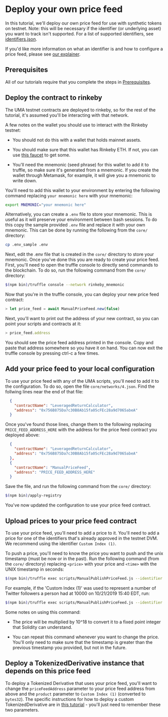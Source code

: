 # Deploy your own price feed

In this tutorial, we'll deploy our own price feed for use with synthetic tokens on testnet. Note: this will be
necessary if the identifier (or underlying asset) you want to track isn't supported. For a list of supported
identifiers, see [identifiers.json](https://github.com/UMAprotocol/protocol/blob/master/core/config/identifiers.json).

If you'd like more information on what an identifier is and how to configure a price feed, please see
[our explainer](../explainers/price_feed_configuration.md).

## Prerequisites

All of our tutorials require that you complete the steps in [Prerequisites](./prerequisites.md).

## Deploy the contract to rinkeby

The UMA testnet contracts are deployed to rinkeby, so for the rest of the tutorial, it's assumed you'll be interacting
with that network.

A few notes on the wallet you should use to interact with the Rinkeby testnet:

- You should not do this with a wallet that holds mainnet assets.

- You should make sure that this wallet has Rinkeby ETH. If not, you can use [this faucet](https://faucet.rinkeby.io/)
to get some.

- You'll need the mnemonic (seed phrase) for this wallet to add it to truffle, so make sure it's generated from a
mnemonic. If you create the wallet through Metamask, for example, it will give you a mnemonic to write down.

You'll need to add this wallet to your environment by entering the following command replacing `your mnemonic here`
with your mnemonic:

```bash
export MNEMONIC="your mnemonic here"
```
Alternatively, you can create a `.env` file to store your mnemonic. This is useful as it will preserve your environment 
between bash sessions. To do this copy the sample provided `.env` file and replace it with your own mnemonic. This can
be done by running the following from the `core/` directory:
```bash
cp .env_sample .env
```

Next, edit the .env file that is created in the `core/` directory to store your mnemonic. 
Once you've done this you are ready to create your price feed. First, you'll need to open the truffle console to directly send 
commands to the blockchain. To do so, run the following command from the `core/` directory:
```bash
$(npm bin)/truffle console --network rinkeby_mnemonic
```

Now that you're in the truffle console, you can deploy your new price feed contract:
```js
> let price_feed = await ManualPriceFeed.new(false)
```

Next, you'll want to print out the address of your new contract, so you can point your scripts and contracts at it:
```js
> price_feed.address
```

You should see the price feed address printed in the console. Copy and paste that address somewhere so you have it on
hand. You can now exit the truffle console by pressing ctrl-c a few times.

## Add your price feed to your local configuration

To use your price feed with any of the UMA scripts, you'll need to add it to the configuration. To do so, open the file
`core/networks/4.json`. Find the follwing lines near the end of that file:

```json
  {
    "contractName": "LeveragedReturnCalculator",
    "address": "0x756B875Da7c30B8Ab15fa05cFEc28a9d7065abeA"
  }
```

Once you've found those lines, change them to the following replacing `PRICE_FEED_ADDRESS_HERE` with the address for
the price feed contract you deployed above:
```json
  {
    "contractName": "LeveragedReturnCalculator",
    "address": "0x756B875Da7c30B8Ab15fa05cFEc28a9d7065abeA"
  },
  {
    "contractName": "ManualPriceFeed",
    "address": "PRICE_FEED_ADDRESS_HERE"
  }
```

Save the file, and run the following command from the `core/` directory:
```bash
$(npm bin)/apply-registry
```

You've now updated the configuration to use your price feed contract.

## Upload prices to your price feed contract

To use your price feed, you'll need to add a price to it. You'll need to add a price for one of the identifiers that's
already approved in the testnet DVM. We recommend using the identifier `Custom Index (1)`.

To push a price, you'll need to know the price you want to push and the unix timestamp (must be now or in the past).
Run the following command (from the `core/` directory) replacing `<price>` with your price and `<time>` with the UNIX
timestamp in seconds:
```bash
$(npm bin)/truffle exec scripts/ManualPublishPriceFeed.js --identifier 'Custom Index (1)' --price <price> --time <time> --network=rinkeby_mnemonic
```

For example, if the 'Custom Index (1)' was used to represent a number of Twitter followers a person had at 10000 on 10/21/2019 15:40 EDT, run:

```bash
$(npm bin)/truffle exec scripts/ManualPublishPriceFeed.js --identifier 'Custom Index (1)' --price 10000 --time 1571686800 --network=rinkeby_mnemonic
```

Some notes on using this command:

- The price will be multiplied by 10^18 to convert it to a fixed point integer that Solidity can understand.

- You can repeat this command whenever you want to change the price. You'll only need to make sure that the timestamp
is greater than the previous timestamp you provided, but not in the future.

## Deploy a TokenizedDerivative instance that depends on this price feed

To deploy a Tokenized Derivative that uses your price feed, you'll want to change the `priceFeedAddress` parameter to
your price feed address from above and the `product` parameter to `Custom Index (1)` (converted to `bytes32`). The
specific instructions for how to deploy a custom TokenizedDerivative are in
[this tutorial](./customizing_tokens_via_cli.md) - you'll just need to remember these two parameters.
